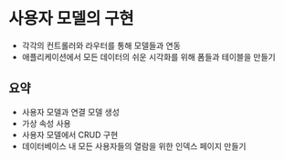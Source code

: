 # 사용자 모델의 구현

- 각각의 컨트롤러와 라우터를 통해 모델들과 연동
- 애플리케이션에서 모든 데이터의 쉬운 시각화를 위해 폼들과 테이블을 만들기

## 요약

- 사용자 모델과 연결 모델 생성
- 가상 속성 사용
- 사용자 모델에서 CRUD 구현
- 데이터베이스 내 모든 사용자들의 열람을 위한 인덱스 페이지 만들기
